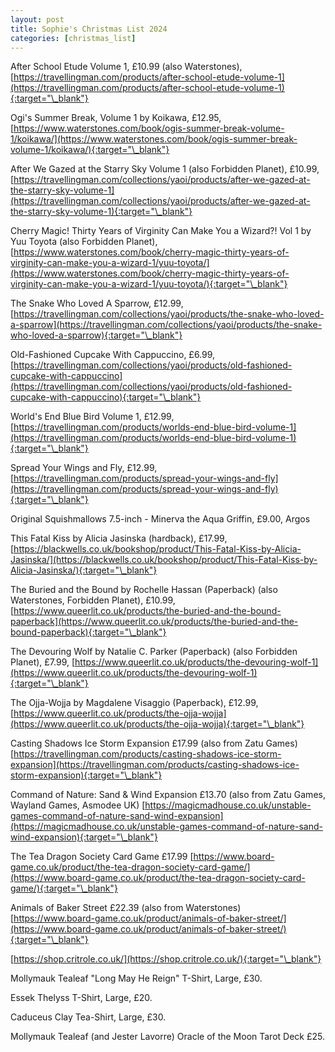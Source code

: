 ```yaml
---
layout: post
title: Sophie's Christmas List 2024
categories: [christmas_list]
---
```


After School Etude Volume 1, £10.99 (also Waterstones), [https://travellingman.com/products/after-school-etude-volume-1](https://travellingman.com/products/after-school-etude-volume-1){:target="\_blank"}

Ogi's Summer Break, Volume 1 by Koikawa, £12.95, [https://www.waterstones.com/book/ogis-summer-break-volume-1/koikawa/](https://www.waterstones.com/book/ogis-summer-break-volume-1/koikawa/){:target="\_blank"}

After We Gazed at the Starry Sky Volume 1 (also Forbidden Planet), £10.99, [https://travellingman.com/collections/yaoi/products/after-we-gazed-at-the-starry-sky-volume-1](https://travellingman.com/collections/yaoi/products/after-we-gazed-at-the-starry-sky-volume-1){:target="\_blank"}

Cherry Magic! Thirty Years of Virginity Can Make You a Wizard?! Vol 1 by Yuu Toyota (also Forbidden Planet), [https://www.waterstones.com/book/cherry-magic-thirty-years-of-virginity-can-make-you-a-wizard-1/yuu-toyota/](https://www.waterstones.com/book/cherry-magic-thirty-years-of-virginity-can-make-you-a-wizard-1/yuu-toyota/){:target="\_blank"}

The Snake Who Loved A Sparrow, £12.99, [https://travellingman.com/collections/yaoi/products/the-snake-who-loved-a-sparrow](https://travellingman.com/collections/yaoi/products/the-snake-who-loved-a-sparrow){:target="\_blank"}

Old-Fashioned Cupcake With Cappuccino, £6.99, [https://travellingman.com/collections/yaoi/products/old-fashioned-cupcake-with-cappuccino](https://travellingman.com/collections/yaoi/products/old-fashioned-cupcake-with-cappuccino){:target="\_blank"}

World's End Blue Bird Volume 1, £12.99, [https://travellingman.com/products/worlds-end-blue-bird-volume-1](https://travellingman.com/products/worlds-end-blue-bird-volume-1){:target="\_blank"}

Spread Your Wings and Fly, £12.99, [https://travellingman.com/products/spread-your-wings-and-fly](https://travellingman.com/products/spread-your-wings-and-fly){:target="\_blank"}

Original Squishmallows 7.5-inch - Minerva the Aqua Griffin, £9.00, Argos

This Fatal Kiss by Alicia Jasinska (hardback), £17.99, [https://blackwells.co.uk/bookshop/product/This-Fatal-Kiss-by-Alicia-Jasinska/](https://blackwells.co.uk/bookshop/product/This-Fatal-Kiss-by-Alicia-Jasinska/){:target="\_blank"}

The Buried and the Bound by Rochelle Hassan (Paperback) (also Waterstones, Forbidden Planet), £10.99, [https://www.queerlit.co.uk/products/the-buried-and-the-bound-paperback](https://www.queerlit.co.uk/products/the-buried-and-the-bound-paperback){:target="\_blank"}

The Devouring Wolf by Natalie C. Parker (Paperback) (also Forbidden Planet), £7.99, [https://www.queerlit.co.uk/products/the-devouring-wolf-1](https://www.queerlit.co.uk/products/the-devouring-wolf-1){:target="\_blank"}

The Ojja-Wojja by Magdalene Visaggio (Paperback), £12.99, [https://www.queerlit.co.uk/products/the-ojja-wojja](https://www.queerlit.co.uk/products/the-ojja-wojja){:target="\_blank"}

Casting Shadows Ice Storm Expansion £17.99 (also from Zatu Games) [https://travellingman.com/products/casting-shadows-ice-storm-expansion](https://travellingman.com/products/casting-shadows-ice-storm-expansion){:target="\_blank"}

Command of Nature: Sand & Wind Expansion £13.70 (also from Zatu Games, Wayland Games, Asmodee UK) [https://magicmadhouse.co.uk/unstable-games-command-of-nature-sand-wind-expansion](https://magicmadhouse.co.uk/unstable-games-command-of-nature-sand-wind-expansion){:target="\_blank"}

The Tea Dragon Society Card Game £17.99 [https://www.board-game.co.uk/product/the-tea-dragon-society-card-game/](https://www.board-game.co.uk/product/the-tea-dragon-society-card-game/){:target="\_blank"}

Animals of Baker Street £22.39 (also from Waterstones) [https://www.board-game.co.uk/product/animals-of-baker-street/](https://www.board-game.co.uk/product/animals-of-baker-street/){:target="\_blank"}

[https://shop.critrole.co.uk/](https://shop.critrole.co.uk/){:target="\_blank"}

Mollymauk Tealeaf "Long May He Reign" T-Shirt, Large, £30.

Essek Thelyss T-Shirt, Large, £20.

Caduceus Clay Tea-Shirt, Large, £30.

Mollymauk Tealeaf (and Jester Lavorre) Oracle of the Moon Tarot Deck £25.
